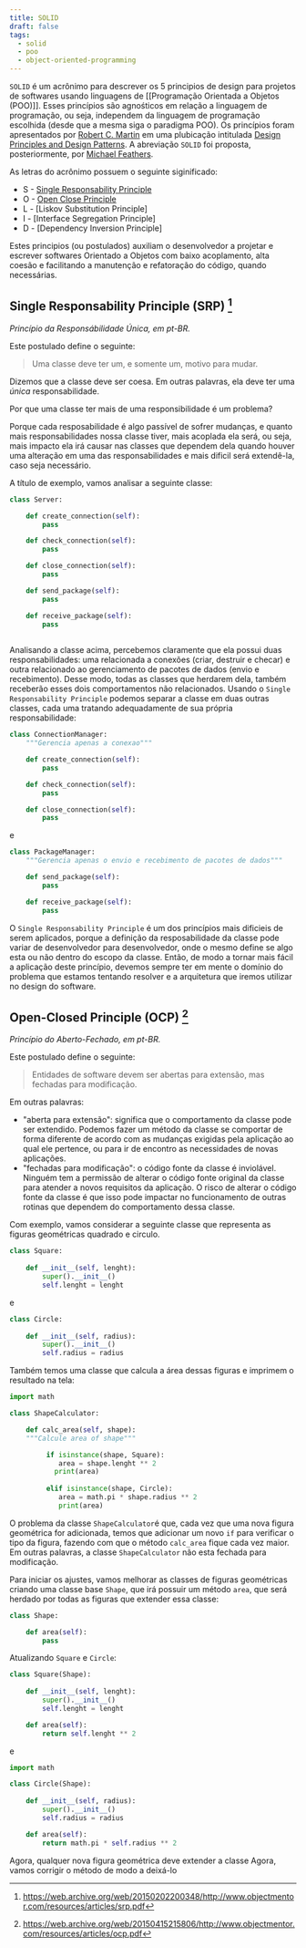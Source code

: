 ```yaml
---
title: SOLID
draft: false
tags:
  - solid 
  - poo 
  - object-oriented-programming
---
```


`SOLID` é um acrônimo para descrever os 5 principios de design para projetos de softwares usando linguagens de [[Programação Orientada a Objetos (POO)]]. Esses princípios são agnośticos em relação a linguagem de programação, ou seja, independem da linguagem de programação escolhida (desde que a mesma siga o paradigma POO). Os princípios foram apresentados por [Robert C. Martin](https://en.wikipedia.org/wiki/Robert_C._Martin) em uma plubicação intitulada [Design Principles and Design Patterns](https://web.archive.org/web/20150906155800/http://www.objectmentor.com/resources/articles/Principles_and_Patterns.pdf). A abreviação `SOLID` foi proposta, posteriormente, por [Michael Feathers](https://www.google.com/search?client=firefox-b-lm&q=Michael+Feathers).

As letras do acrônimo possuem o seguinte siginificado:

* S - [Single Responsability Principle](#single-responsability-principle-srp-1)
* O - [Open Close Principle](#open-closed-principle-ocp-2)
* L - [Liskov Substitution Principle]
* I - [Interface Segregation Principle]
* D - [Dependency Inversion Principle]

Estes principios (ou postulados) auxiliam o desenvolvedor a projetar e escrever softwares Orientado a Objetos com baixo acoplamento, alta coesão e facilitando a manutenção e refatoração do código, quando necessárias.

## Single Responsability Principle (SRP) [^srp]

*Princípio da Responsábilidade Única, em pt-BR.* 

Este postulado define o seguinte:

> Uma classe deve ter um, e somente um, motivo para mudar.

Dizemos que a classe deve ser coesa. Em outras palavras, ela deve ter uma *única* responsabilidade.
 
Por que uma classe ter mais de uma responsibilidade é um problema? 

Porque cada resposabilidade é algo passível de sofrer mudanças, e quanto mais responsabilidades nossa classe tiver, mais acoplada ela será, ou seja, mais impacto ela irá causar nas classes que dependem dela quando houver uma alteração em uma das responsabilidades e mais dificil será extendê-la, caso seja necessário. 

A título de exemplo, vamos analisar a seguinte classe:

```python
class Server: 

	def create_connection(self):
	    pass

	def check_connection(self):
	    pass

	def close_connection(self):
	    pass

	def send_package(self):
	    pass

	def receive_package(self):
	    pass
	
```

Analisando a classe acima, percebemos claramente que ela possui duas responsabilidades: uma relacionada a conexões (criar, destruir e checar) e outra relacionado ao gerenciamento de pacotes de dados (envio e recebimento). Desse modo, todas as classes que herdarem dela, também receberão esses dois comportamentos não relacionados. Usando o `Single Responsability Principle` podemos separar a classe em duas outras classes, cada uma tratando adequadamente de sua própria responsabilidade:

```python
class ConnectionManager:
	"""Gerencia apenas a conexao"""

	def create_connection(self):
	    pass

	def check_connection(self):
	    pass

	def close_connection(self):
	    pass	
```

e 

```python
class PackageManager:
	"""Gerencia apenas o envio e recebimento de pacotes de dados"""

	def send_package(self):
	    pass

	def receive_package(self):
	    pass	
```

O `Single Responsability Principle` é um dos princípios mais dificieis de serem aplicados, porque a definição da resposabilidade da classe pode variar de desenvolvedor para desenvolvedor, onde o mesmo define se algo esta ou não dentro do escopo da classe. Então, de modo a tornar mais fácil a aplicação deste princípio, devemos sempre ter em mente o domínio do problema que estamos tentando resolver e a arquitetura que iremos utilizar no design do software.

## Open-Closed Principle (OCP) [^ocp]

*Princípio do Aberto-Fechado, em pt-BR.*

Este postulado define o seguinte:

> Entidades de software devem ser abertas para extensão, mas fechadas para modificação.

Em outras palavras:

* "aberta para extensão": significa que o comportamento da classe pode ser extendido. Podemos fazer um método da classe se comportar de forma diferente de acordo com as mudanças exigidas pela aplicação ao qual ele pertence, ou para ir de encontro as necessidades de novas aplicações.
* "fechadas para modificação": o código fonte da classe é inviolável. Ninguém tem a permissão de alterar o código fonte original da classe para atender a novos requisitos da aplicação. O risco de alterar o código fonte da classe é que isso pode impactar no funcionamento de outras rotinas que dependem do comportamento dessa classe.

Com exemplo, vamos considerar a seguinte classe que representa as figuras geométricas quadrado e circulo.

```python
class Square:
	
    def __init__(self, lenght):
	    super().__init__()
	    self.lenght = lenght
```

e

```python
class Circle:
	
	def __init__(self, radius):
	    super().__init__()
	    self.radius = radius
```

Também temos uma classe que calcula a área dessas figuras e imprimem o resultado na tela:

```python
import math

class ShapeCalculator:

	def calc_area(self, shape):
	"""Calcule area of shape"""

	     if isinstance(shape, Square):
		    area = shape.lenght ** 2
		   print(area)
			
	     elif isinstance(shape, Circle):
		    area = math.pi * shape.radius ** 2
		    print(area)
```

O problema da classe `ShapeCalculator`é que, cada vez que uma nova figura geométrica for adicionada, temos que adicionar um novo `if` para verificar o tipo da figura, fazendo com que o método `calc_area` fique cada vez maior. Em outras palavras, a classe `ShapeCalculator` não esta fechada para modificação.

Para iniciar os ajustes, vamos melhorar as classes de figuras geométricas criando uma classe base `Shape`, que irá possuir um método `area`, que será herdado por todas as figuras que extender essa classe:

```python
class Shape:

	def area(self):
	    pass
```

Atualizando `Square` e `Circle`:

```python
class Square(Shape):
	
	def __init__(self, lenght):
	    super().__init__()
	    self.lenght = lenght

	def area(self):
	    return self.lenght ** 2
```

e

```python
import math

class Circle(Shape):
	
	def __init__(self, radius):
	    super().__init__()
	    self.radius = radius

	def area(self):
	    return math.pi * self.radius ** 2
```

Agora, qualquer nova figura geométrica deve extender a classe 
Agora, vamos corrigir o método de modo a deixá-lo
[^srp]: https://web.archive.org/web/20150202200348/http://www.objectmentor.com/resources/articles/srp.pdf
[^ocp]: https://web.archive.org/web/20150415215806/http://www.objectmentor.com/resources/articles/ocp.pdf
